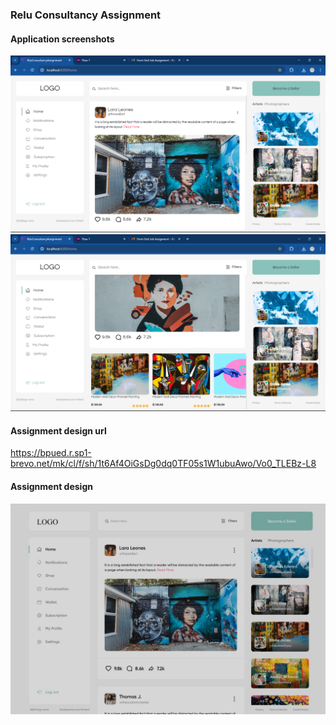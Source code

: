 ### Relu Consultancy Assignment

#### Application screenshots
<a href="https://quote-keeper-2.netlify.app/all-quote-list">
<img src = "src/assets/images/app-screenshot-1.png" />
</a>
<a href="https://quote-keeper-2.netlify.app/all-quote-list">
<img src = "src/assets/images/app-screenshot-2.png" />
</a>

#### Assignment design url 
https://bpued.r.sp1-brevo.net/mk/cl/f/sh/1t6Af4OiGsDg0dq0TF05s1W1ubuAwo/Vo0_TLEBz-L8


#### Assignment design 
<a href="https://quote-keeper-2.netlify.app/all-quote-list">
<img src = "src/assets/images/design-screenshot-1.jpg" />
</a>
